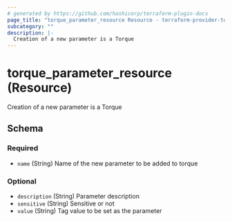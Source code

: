 ```yaml
---
# generated by https://github.com/hashicorp/terraform-plugin-docs
page_title: "torque_parameter_resource Resource - terraform-provider-torque"
subcategory: ""
description: |-
  Creation of a new parameter is a Torque
---
```


# torque_parameter_resource (Resource)

Creation of a new parameter is a Torque



<!-- schema generated by tfplugindocs -->
## Schema

### Required

- `name` (String) Name of the new parameter to be added to torque

### Optional

- `description` (String) Parameter description
- `sensitive` (String) Sensitive or not
- `value` (String) Tag value to be set as the parameter
